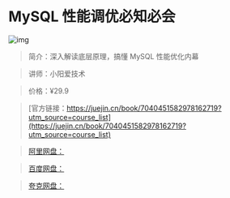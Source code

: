 # MySQL 性能调优必知必会

![img](../../assets/f7191806427a4139b75b20404941ec9d~tplv-k3u1fbpfcp-no-mark:280:280:200:280.png)

> 简介：深入解读底层原理，搞懂 MySQL 性能优化内幕

> 讲师：小阳爱技术

> 价格：¥29.9

> [官方链接：https://juejin.cn/book/7040451582978162719?utm_source=course_list](https://juejin.cn/book/7040451582978162719?utm_source=course_list)

> [阿里网盘：]()

> [百度网盘：]()

> [夸克网盘：]()
